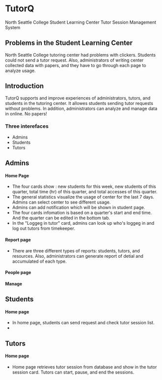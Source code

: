 # TutorQ
North Seattle College Student Learning Center Tutor Session Management System

## Problems in the Student Learning Center
North Seattle College tutoring center had problems with clickers. Students could not send a tutor request. Also, administrators of writing center collected data with papers, and they have to go through each page to analyze usage.

## Introduction
TutorQ supports and improve experiences of administrators, tutors, and students in the tutoring center. It allowes students sending tutor requests without problems. In addition, administrators can analyze and manage data in online. No papers!  

### Three interefaces 
- Admins
- Students
- Tutors

## Admins

#### Home Page
- The four cards show : new students for this week, new students of this quarter, total time (hr) of this quarter, and total accesses of this quarter. 
- The general statistics visualize the usage of center for the last 7 days. Admins can select center to see different usage. 
- Admins can add notification which will be shown in student page. 
- The four cards infomation is based on a quarter's start and end time. And the quarter can be edited in the bottom tab. 
- In the "Loggeg in tutor" card, admins can look up who's loggeg in and log out tutors from timekeeper.


#### Report page
- There are three different types of reports: students, tutors, and resources. Also, administrators can generate report of detial and accumulated of each type. 

#### People page

#### Manage

## Students 

#### Home page
- In home page, students can send request and check tutor session list. 
- 

## Tutors

#### Home page
- Home page retrieves tutor session from database and show in the tutor session card. Tutors can start, pause, and end the sessions. 


 
